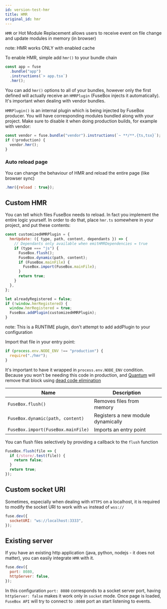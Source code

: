 ```yaml
---
id: version-test-hmr
title: HMR
original_id: hmr
---
```


`HMR` or Hot Module Replacement allows users to receive event on file change and
update modules in memory (in browser)

note: HMR works ONLY with enabled cache

To enable HMR, simple add `hmr()` to your bundle chain

```js
const app = fuse
  .bundle("app")
  .instructions(`> app.tsx`)
  .hmr();
```

You can add `hmr()` options to all of your bundles, however only the first
defined will actually receive an `HMRPlugin` (FuseBox injects it automatically).
It's important when dealing with vendor bundles.

`HMRPlugin()` is an internal plugin which is being injected by FuseBox producer.
You will have corresponding modules bundled along with your project. Make sure
to disable it when doing production builds, for example with vendor:

```js
const vendor = fuse.bundle("vendor").instructions(`~ **/**.{ts,tsx}`);
if (!production) {
  vendor.hmr();
}
```

### Auto reload page

You can change the behaviour of HMR and reload the entire page (like browser
sync)

```js
.hmr({reload : true});
```

## Custom HMR

You can tell which files FuseBox needs to reload. In fact you implement the
entire logic yourself. In order to do that, place `hmr.ts` somewhere in your
project, and put these contents:

```js
const customizedHMRPlugin = {
  hmrUpdate: ({ type, path, content, dependants }) => {
    // Dependants only available when emitHMRDependencies = true
    if (type === "js") {
      FuseBox.flush();
      FuseBox.dynamic(path, content);
      if (FuseBox.mainFile) {
        FuseBox.import(FuseBox.mainFile);
      }
      return true;
    }
  },
};

let alreadyRegistered = false;
if (!window.hmrRegistered) {
  window.hmrRegistered = true;
  FuseBox.addPlugin(customizedHMRPlugin);
}
```

note: This is a RUNTIME plugin, don't attempt to add addPlugin to your
configuration

Import that file in your entry point:

```js
if (process.env.NODE_ENV !== "production") {
  require("./hmr");
}
```

It's important to have it wrapped in `process.env.NODE_ENV` condition. Because
you won't be needing this code in production, and
[Quantum](../production-builds/quantum) will remove that block using
[dead code elimination](../production-builds/quantum#dead-code-elimination)

| Name                               | Description                        |
| ---------------------------------- | ---------------------------------- |
| `FuseBox.flush()`                  | Removes files from memory          |
| `FuseBox.dynamic(path, content)`   | Registers a new module dynamically |
| `FuseBox.import(FuseBox.mainFile)` | Imports an entry point             |

You can flush files selectively by providing a callback to the `flush` function

```js
FuseBox.flush(file => {
  if (/store/.test(file)) {
    return false;
  }
  return true;
});
```

## Custom socket URI

Sometimes, especially when dealing with `HTTPS` on a localhost, it is required
to modify the socket URI to work with `ws` instead of `wss://`

```js
fuse.dev({
  socketURI: "ws://localhost:3333",
});
```

## Existing server

If you have an existing http application (java, python, nodejs - it does not
matter), you can easily integrate `HMR` with it.

```js
fuse.dev({
  port: 8080,
  httpServer: false,
});
```

In this configuration `port: 8080` corresponds to a socket server port, having
`httpServer: false` makes it work only in `socket` mode. Once page is loaded,
`FuseBox API` will try to connect to `:8080` port an start listening to events.
